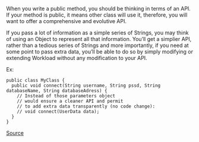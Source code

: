 When you write a public method, you should be thinking in terms of an API. If your method is public, it means other class will use it, therefore, you will want to offer a comprehensive and evolutive API.

If you pass a lot of information as a simple series of Strings, you may think of using an Object to represent all that information. You’ll get a simplier API, rather than a tedious series of Strings and more importantly, if you need at some point to pass extra data, you’ll be able to do so by simply modifying or extending Workload without any modification to your API.

Ex:

```
public class MyClass {
  public void connect(String username, String pssd, String databaseName, String databaseAdress) {
    // Instead of those parameters object
    // would ensure a cleaner API and permit 
    // to add extra data transparently (no code change):
    // void connect(UserData data);
  }
}
```

[Source](http://pmd.sourceforge.net/pmd-5.3.2/pmd-java/rules/java/controversial.html#UseObjectForClearerAPI)
